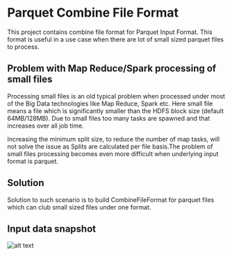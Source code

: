 # Parquet Combine File Format
This project contains combine file format for Parquet Input Format. This format is useful in a use case when there are lot of small sized parquet files to process.


Problem with Map Reduce/Spark processing of small files
---------------------------------------------------------------------------------------------------------------------------------------
Processing small files is an old typical problem when processed under most of the Big Data technologies like Map Reduce, Spark etc. Here small file means a file which is significantly smaller than the HDFS block size (default 64MB/128MB). Due to small files too many tasks are spawned and that increases over all job time.

Increasing the minimum split size, to reduce the number of map tasks, will not solve the issue as Splits are calculated per file basis.The problem of small files processing becomes even more difficult when underlying input format is parquet.

Solution
----------------------------------------------------------------------------------------------------------------------------------------

Solution to such scenario is to build CombineFileFormat for parquet files which can club small sized files under one format.

Input data snapshot
----------------------------------------------------------------------------------------------------------------------------------------
![alt text](https://github.com/rahuldusadrd/parquet-combine-file-format/blob/master/images/data.png)



